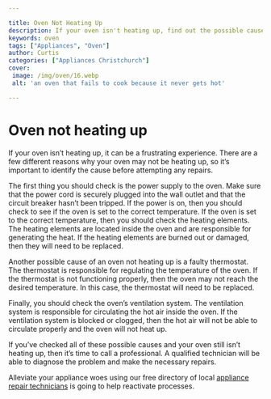 ```yaml
---

title: Oven Not Heating Up
description: If your oven isn't heating up, find out the possible causes and how to fix the problem by reading this post - so you can get back to baking with ease!
keywords: oven
tags: ["Appliances", "Oven"]
author: Curtis
categories: ["Appliances Christchurch"]
cover: 
 image: /img/oven/16.webp
 alt: 'an oven that fails to cook because it never gets hot'

---
```


# Oven not heating up

If your oven isn’t heating up, it can be a frustrating experience. There are a few different reasons why your oven may not be heating up, so it’s important to identify the cause before attempting any repairs. 

The first thing you should check is the power supply to the oven. Make sure that the power cord is securely plugged into the wall outlet and that the circuit breaker hasn’t been tripped. If the power is on, then you should check to see if the oven is set to the correct temperature. If the oven is set to the correct temperature, then you should check the heating elements. The heating elements are located inside the oven and are responsible for generating the heat. If the heating elements are burned out or damaged, then they will need to be replaced. 

Another possible cause of an oven not heating up is a faulty thermostat. The thermostat is responsible for regulating the temperature of the oven. If the thermostat is not functioning properly, then the oven may not reach the desired temperature. In this case, the thermostat will need to be replaced. 

Finally, you should check the oven’s ventilation system. The ventilation system is responsible for circulating the hot air inside the oven. If the ventilation system is blocked or clogged, then the hot air will not be able to circulate properly and the oven will not heat up. 

If you’ve checked all of these possible causes and your oven still isn’t heating up, then it’s time to call a professional. A qualified technician will be able to diagnose the problem and make the necessary repairs.

Alleviate your appliance woes using our free directory of local <a href="/pages/appliance-repair-technicians/">appliance repair technicians</a> is going to help reactivate processes.
